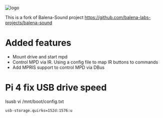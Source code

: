 ![logo](https://raw.githubusercontent.com/balena-io-projects/balena-sound/master/docs/images/balenaSound-logo.png)

This is a fork of Balena-Sound project <https://github.com/balena-labs-projects/balena-sound>


# Added features

- Mount drive and start mpd
- Control MPD via IR. Using a config file to map IR buttons to commands
- Add MPRIS support to control MPD via DBus

# Pi 4 fix USB drive speed

lsusb
vi /mnt/boot/config.txt

```
usb-storage.quirks=152d:1576:u
```
